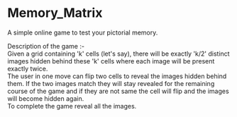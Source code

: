# Memory_Matrix

A simple online game to test your pictorial memory.

Description of the game :- 
<br>
Given a grid containing  'k' cells (let's say), there will be exactly 'k/2' distinct images hidden behind these 'k' cells where each image will be present exactly twice.
<br>
The user in one move can flip two cells to reveal the images hidden behind them. If the two images match they will stay revealed for the remaining course of the game and if they are not same the cell will flip and the images will become hidden again.
<br>
To complete the game reveal all the images.



